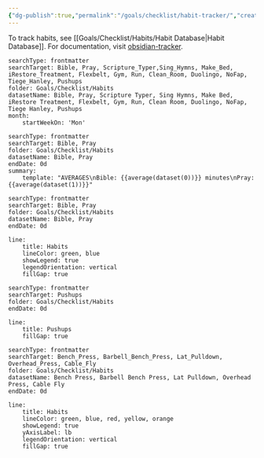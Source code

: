 ```yaml
---
{"dg-publish":true,"permalink":"/goals/checklist/habit-tracker/","created":"Apr 22, 2024, 11:48 AM"}
---
```




To track habits, see [[Goals/Checklist/Habits/Habit Database\|Habit Database]]. For documentation, visit [obsidian-tracker](https://github.com/pyrochlore/obsidian-tracker/blob/master/examples/TestDateFormats.md#relative-date-input-for-startdate-and-enddate).

```tracker
searchType: frontmatter
searchTarget: Bible, Pray, Scripture_Typer,Sing_Hymns, Make_Bed, iRestore_Treatment, Flexbelt, Gym, Run, Clean_Room, Duolingo, NoFap, Tiege_Hanley, Pushups
folder: Goals/Checklist/Habits
datasetName: Bible, Pray, Scripture Typer, Sing Hymns, Make Bed, iRestore Treatment, Flexbelt, Gym, Run, Clean Room, Duolingo, NoFap, Tiege Hanley, Pushups
month:
	startWeekOn: 'Mon'
```
```tracker
searchType: frontmatter
searchTarget: Bible, Pray
folder: Goals/Checklist/Habits
datasetName: Bible, Pray
endDate: 0d
summary:
	template: "AVERAGES\nBible: {{average(dataset(0))}} minutes\nPray: {{average(dataset(1))}}"
```

```tracker
searchType: frontmatter
searchTarget: Bible, Pray
folder: Goals/Checklist/Habits
datasetName: Bible, Pray
endDate: 0d

line:
	title: Habits
	lineColor: green, blue
	showLegend: true
	legendOrientation: vertical
	fillGap: true
```

```tracker
searchType: frontmatter
searchTarget: Pushups
folder: Goals/Checklist/Habits
endDate: 0d

line:
	title: Pushups
	fillGap: true
```

```tracker
searchType: frontmatter
searchTarget: Bench_Press, Barbell_Bench_Press, Lat_Pulldown, Overhead_Press, Cable_Fly
folder: Goals/Checklist/Habits
datasetName: Bench Press, Barbell Bench Press, Lat Pulldown, Overhead Press, Cable Fly
endDate: 0d

line:
	title: Habits
	lineColor: green, blue, red, yellow, orange
	showLegend: true
	yAxisLabel: lb
	legendOrientation: vertical
	fillGap: true
```
